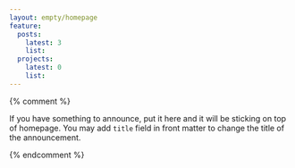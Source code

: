 ```yaml
---
layout: empty/homepage
feature:
  posts:
    latest: 3
    list:
  projects:
    latest: 0
    list:
---
```


{% comment %}

If you have something to announce, put it here and it will be sticking on top of homepage. You may add `title` field in front matter to change the title of the announcement.


{% endcomment %}
